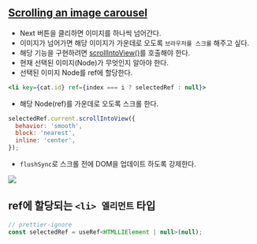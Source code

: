 ## [Scrolling an image carousel](https://react-ko.dev/learn/referencing-values-with-refs)

- Next 버튼을 클리하면 이미지를 하나씩 넘어간다.
- 이미지가 넘어가면 해당 이미지가 가운데로 오도록 `브라우저를 스크롤` 해주고 싶다.
- 해당 기능을 구현하려면 [scrollIntoView()](https://developer.mozilla.org/ko/docs/Web/API/Element/scrollIntoView)를 호출해야 한다.
- 현재 선택된 이미지(Node)가 무엇인지 알아야 한다.
- 선택된 이미지 Node를 ref에 할당한다.

```jsx
<li key={cat.id} ref={index === i ? selectedRef : null}>
```

- 해당 Node(ref)를 가운데로 오도록 스크롤 한다.

```jsx
selectedRef.current.scrollIntoView({
  behavior: 'smooth',
  block: 'nearest',
  inline: 'center',
});
```

- `flushSync`로 스크롤 전에 DOM을 업데이트 하도록 강제한다.

<img src="https://velog.velcdn.com/images/sarang_daddy/post/42381aa6-f52e-4db9-be5f-cc99c0a3513b/image.gif">

## ref에 할당되는 `<li> 엘리먼트` 타입

```jsx
// prettier-ignore
const selectedRef = useRef<HTMLLIElement | null>(null);
```
